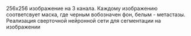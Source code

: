 256x256 изображение на 3 канала. Каждому изображению соответсвует маска, где черным вобозначен фон, белым - метастазы.
Реализация сверточной нейронной сети для сегментации на изображении

